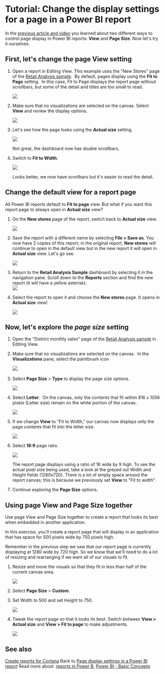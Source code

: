 ﻿<properties
   pageTitle="Tutorial: Change the display settings for a page in a Power BI report"
   description="Tutorial: Change the display settings for a page in a Power BI report"
   services="powerbi"
   documentationCenter=""
   authors="mihart"
   manager="mblythe"
   backup=""
   editor=""
   tags=""
   qualityFocus="modifying"
   qualityDate=""/>

<tags
   ms.service="powerbi"
   ms.devlang="NA"
   ms.topic="article"
   ms.tgt_pltfrm="NA"
   ms.workload="powerbi"
   ms.date="08/15/2016"
   ms.author="mihart"/>

# Tutorial: Change the display settings for a page in a Power BI report

In the [previous article and video](powerbi-service-change-report-display-settings.md) you learned about two different ways to control page display in Power BI reports: **View** and **Page Size**. Now let's try it ourselves.

## First, let's change the page View setting

1. Open a report in Editing View. This example uses the "New Stores" page of the [Retail Analysis sample](powerbi-sample-retail-analysis-take-a-tour.md).  By default, pages display using the **Fit to Page** setting.  In this case, Fit to Page displays the report page without scrollbars, but some of the detail and titles are too small to read.

   ![](media/powerbi-service-tutorial-change-report-display-settings/PBI_fit_to_page.png)

2. Make sure that no visualizations are selected on the canvas. Select **View** and review the display options.

   ![](media/powerbi-service-tutorial-change-report-display-settings/power-bi-change-page-view.png)

3. Let's see how the page looks using the **Actual size** setting.

   ![](media/powerbi-service-tutorial-change-report-display-settings/power-bi-actal-size2.png)

    Not great, the dashboard now has double scrollbars.

4. Switch to **Fit to Width**.

   ![](media/powerbi-service-tutorial-change-report-display-settings/pbi_fit_to_width.png)

   Looks better, we now have scrollbars but it's easier to read the detail.


## Change the default view for a report page

All Power BI reports default to **Fit to page** view. But what if you want this report page to always open in **Actual size** view?

1. On the **New stores** page of the report, switch back to **Actual size** view.

   ![](media/powerbi-service-tutorial-change-report-display-settings/power-bi-actual-size.png)

2. Save the report with a different name by selecting **File > Save as**. You now have 2 copies of this report; in the original report, **New stores** will continue to open in the default view but in the new report it will open in **Actual size** view. Let's go see.

   ![](media/powerbi-service-tutorial-change-report-display-settings/power-bi-save-as.png)

3. Return to the **Retail Analysis Sample** dashboard by selecting it in the navigation pane. Scroll down to the **Reports** section and find the new report (it will have a yellow asterisk).  
   ![](media/powerbi-service-tutorial-change-report-display-settings/power-bi-new-report.png)

4. Select the report to open it and choose the **New stores** page. It opens in **Actual size** view!

   ![](media/powerbi-service-tutorial-change-report-display-settings/power-bi-actal-size2.png)

## Now, let's explore the *page size* setting

1. Open the "District monthly sales" page of the [Retail Analysis sample](powerbi-sample-retail-analysis-take-a-tour.md) in Editing View.

2. Make sure that no visualizations are selected on the canvas.  In the **Visualizations** pane, select the paintbrush icon

   ![](media/powerbi-service-tutorial-change-report-display-settings/PBI_paintbrush.jpg).

3. Select **Page Size** &gt; **Type** to display the page size options.

   ![](media/powerbi-service-tutorial-change-report-display-settings/power-bi-page-size-menu.png)

4. Select **Letter**.  On the canvas, only the contents that fit within 816 x 1056 pixels (Letter size) remain on the white portion of the canvas.

   ![](media/powerbi-service-tutorial-change-report-display-settings/power-bi-letter.png)

5. If we change **View** to "Fit to Width," our canvas now displays only the page contents that fit into the letter size.

   ![](media/powerbi-service-tutorial-change-report-display-settings/power-bi-fit-to-width.png)

6. Select **16:9** page ratio.

   ![](media/powerbi-service-tutorial-change-report-display-settings/power-bi-16-to-9.png)

    The report page displays using a ratio of 16 wide by 9 high. To see the actual pixel size being used, take a look at the greyed out Width and Height fields (1280x720). There is a lot of empty space around the report canvas; this is because we previously set **View** to "Fit to width".

7. Continue exploring the **Page Size** options.

## Using page View and Page Size together

Use page View and Page Size together to create a report that looks its best when embedded in another application.

In this exercise, you'll create a report page that will display in an application that has space for 500 pixels wide by 750 pixels high.

Remember in the previous step we saw that our report page is currently displaying at 1280 wide by 720 high. So we know that we'll need to do a lot of resizing and rearranging if we want all of our visuals to fit.

1. Resize and move the visuals so that they fit in less than half of the current canvas area.

   ![](media/powerbi-service-tutorial-change-report-display-settings/power-bi-custom-view.gif)

2. Select **Page Size** &gt; **Custom**.

3. Set Width to 500 and set Height to 750.

   ![](media/powerbi-service-tutorial-change-report-display-settings/power-bi-custom.png)

3. Tweak the report page so that it looks its best. Switch between **View > Actual size** and **View > Fit to page** to make adjustments.

   ![](media/powerbi-service-tutorial-change-report-display-settings/power-bi-final.png)

## See also
[Create reports for Cortana](powerbi-service-cortana-desktop-entity-cards.md)
Back to [Page display settings in a Power BI report](powerbi-service-change-report-display-settings.md)
Read more about  [reports in Power B ](powerbi-service-reports.md)
[Power BI - Basic Concepts](powerbi-service-basic-concepts.md)
